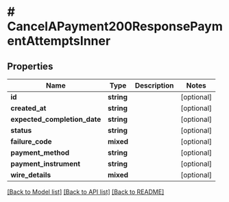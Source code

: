 # # CancelAPayment200ResponsePaymentAttemptsInner

## Properties

Name | Type | Description | Notes
------------ | ------------- | ------------- | -------------
**id** | **string** |  | [optional]
**created_at** | **string** |  | [optional]
**expected_completion_date** | **string** |  | [optional]
**status** | **string** |  | [optional]
**failure_code** | **mixed** |  | [optional]
**payment_method** | **string** |  | [optional]
**payment_instrument** | **string** |  | [optional]
**wire_details** | **mixed** |  | [optional]

[[Back to Model list]](../../README.md#models) [[Back to API list]](../../README.md#endpoints) [[Back to README]](../../README.md)
